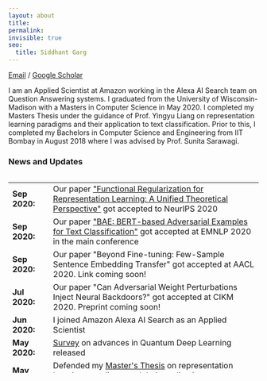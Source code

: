 ```yaml
---
layout: about
title:
permalink: 
invisible: true
seo:
  title: Siddhant Garg
---
```


<a href="mailto:sgarg33@wisc.edu">Email</a> / <a href="https://scholar.google.com/citations?user=V02t618AAAAJ&hl=en&oi=ao">Google Scholar</a> <br />

I am an Applied Scientist at Amazon working in the Alexa AI Search team on Question Answering systems. I graduated from the University of Wisconsin-Madison with a Masters in Computer Science in May 2020. I completed my Masters Thesis under the guidance of Prof. Yingyu Liang on representation learning paradigms and their application to text classification. Prior to this, I completed my Bachelors in Computer Science and Engineering from IIT Bombay in August 2018 where I was advised by Prof. Sunita Sarawagi.

### News and Updates
<div style="height:400px;overflow:auto;">
<table>
<col width="100px">
<col width="650px">
<tr><td><b>Sep 2020:</b></td><td> Our paper <a href="https://arxiv.org/pdf/2008.02447.pdf">"Functional Regularization for Representation Learning: A Unified Theoretical Perspective"</a> got accepted to NeurIPS 2020</td></tr>
<tr><td><b>Sep 2020:</b></td><td> Our paper <a href="https://arxiv.org/abs/2004.05119">"BAE: BERT-based Adversarial Examples for Text Classification"</a> got accepted at EMNLP 2020 in the main conference</td></tr>
<tr><td><b>Sep 2020:</b></td><td> Our paper "Beyond Fine-tuning: Few-Sample Sentence Embedding Transfer" got accepted at AACL 2020. Link coming soon!</td></tr>
<tr><td><b>Jul 2020:</b></td><td> Our paper "Can Adversarial Weight Perturbations Inject Neural Backdoors?" got accepted at CIKM 2020. Preprint coming soon!</td></tr>
<tr><td><b>Jun 2020:</b></td><td> I joined Amazon Alexa AI Search as an Applied Scientist</td></tr>
<tr><td><b>May 2020:</b></td><td> <a href="https://arxiv.org/abs/2005.04316">Survey</a> on advances in Quantum Deep Learning released</td></tr>
<tr><td><b>May 2020:</b></td><td> Defended my <a href="https://minds.wisconsin.edu/bitstream/handle/1793/80196/TR1862%20Siddhant%20Garg.pdf?sequence=1&isAllowed=y">Master's Thesis</a> on representation learning paradigms and their application to text classification </td></tr>
<tr><td><b>Apr 2020:</b></td><td> <a href="https://arxiv.org/abs/2004.05119">Pre-print</a> on fine-tuning BERT for data scarce text classification released</td></tr>
<tr><td><b>Apr 2020:</b></td><td> <a href="https://arxiv.org/abs/2004.01970">Pre-print</a> on generating adversarial examples for NLP using BERT released</td></tr>
<tr><td><b>Feb 2020:</b></td><td> Presented our <a href="https://arxiv.org/abs/1911.04118">paper</a> on transformers for answer selection at AAAI 2020, New York City </td></tr>
<tr><td><b>Nov 2019:</b></td><td> <a href="https://arxiv.org/abs/1911.04118">Paper</a> on transformers for answer selection accepted for oral presentation at AAAI 2020 </td></tr>
<tr><td><b>Oct 2019:</b></td><td> <a href="https://ieeexplore.ieee.org/abstract/document/8960990">Paper</a> on making inference graphs interpretable for face recognition accepted at IVCNZ 2019, New Zealand</td></tr>
<tr><td><b>Sep 2019:</b></td><td> <a href="https://arxiv.org/abs/1910.01161">Paper</a> on stochastic bandits with delayed composite feedback accepted at NeurIPS 2019 Workshop on ML with Guarantees </td></tr>
<tr><td><b>Jun 2019:</b></td><td> Two posters accepted at the Midwest Machine Learning Symposium(MMLS) 2019 </td></tr>
<tr><td><b>May 2019:</b></td><td> I joined Amazon Alexa Search at Manhattan Beach, CA as an Applied Scientist Intern under <a href="http://disi.unitn.it/~moschitti/">Alessandro Moschitti</a></td></tr>
<tr><td><b>Nov 2018:</b></td><td> My co-author Shiv Shankar presented our paper at EMNLP 2018, Brussels, Belgium</td></tr>
<tr><td><b>Sep 2018:</b></td><td> I joined the Department of Computer Science at the University of Wisconsin-Madison as a Masters student </td></tr>
<tr><td><b>Aug 2018:</b></td><td> Short <a href="https://www.aclweb.org/anthology/D18-1065.pdf">paper</a> on differentiable hard attention for seq2seq learning accepted at EMNLP 2018 </td></tr>
<tr><td><b>May 2018:</b></td><td> Defended my <a href="https://drive.google.com/file/d/1Qj2ymtgOceUwHQKpkU_xkmU5PpZ0SjAf/view?usp=sharing">Bachelor's Thesis</a> on structured attention models for seq2seq learning</td></tr>
</table>
</div>
